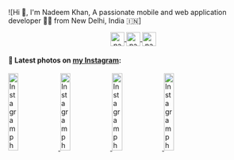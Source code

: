 ![Hi 👋, I'm Nadeem Khan, A passionate mobile and web application developer 👨‍💻 from New Delhi, India 🇮🇳]

<p align="center">
  <a href="https://twitter.com/nadeemkhan7" target="blank">
    <img align="center" src="https://cdn.jsdelivr.net/npm/simple-icons@3.0.1/icons/twitter.svg" alt="nadeemkhan7" height="28px" width="28px" />
  </a>
  <a href="https://fb.com/nadeemkhan786" target="blank">
    <img align="center" src="https://cdn.jsdelivr.net/npm/simple-icons@3.0.1/icons/facebook.svg" alt="nadeemkhan786" height="28px" width="28px" />
  </a>
  <a href="https://instagram.com/nadeemkhan7" target="blank">
    <img align="center" src="https://cdn.jsdelivr.net/npm/simple-icons@3.0.1/icons/instagram.svg" alt="nadeemkhan7" height="28px" width="28px" />
  </a>
</p>

#### 📸 Latest photos on [my Instagram](https://instagram.com/nadeemkhan7):

<a href='https://www.instagram.com/p/CGcYEzuAyTmwpimzPJKfd3Rels9HeCQE_Ms74E0/' target='_blank'>
  <img width='20%' src='https://instagram.fdel24-1.fna.fbcdn.net/v/t51.2885-15/e35/121736146_929115327616064_2119287136447994190_n.jpg?_nc_ht=instagram.fdel24-1.fna.fbcdn.net&_nc_cat=108&_nc_ohc=tiOtOSVFZGEAX8-Etbv&tp=18&oh=d504976fd24f3cfbf57bc3cc1faf07bb&oe=5FD77EBE' alt='Instagram photo' />
</a>
<a href='https://www.instagram.com/p/B6kkp3GgGDlZspRQJMqkPEaRrfSYZd5LoSGcYY0/' target='_blank'>
  <img width='20%' src='https://instagram.fdel24-1.fna.fbcdn.net/v/t51.2885-15/e35/79601165_2585005998386402_7523790756719628_n.jpg?_nc_ht=instagram.fdel24-1.fna.fbcdn.net&_nc_cat=102&_nc_ohc=CGL1vVew8EkAX9ldOlt&tp=18&oh=e5b141c3930ac5d49531b0b49d83c326&oe=5FD81AF5' alt='Instagram photo' />
</a>
<a href='https://www.instagram.com/p/BfxcvpaFY85JdoKPtVHPbeVtqCurpd7qALM8_k0/' target='_blank'>
  <img width='20%' src='https://instagram.fdel24-1.fna.fbcdn.net/v/t51.2885-15/e35/28428697_2131802887052862_5038491431325401088_n.jpg?_nc_ht=instagram.fdel24-1.fna.fbcdn.net&_nc_cat=106&_nc_ohc=y-MbE249D_4AX-rXreO&tp=18&oh=1ece077b63c1aa606a99df701fb92156&oe=5FD73F69' alt='Instagram photo' />
</a>
<a href='https://www.instagram.com/p/BdGFwcZlqrNvsSLMwZHJ3Z41D84C6R9dZJv3AY0/' target='_blank'>
  <img width='20%' src='https://instagram.fdel24-1.fna.fbcdn.net/v/t51.2885-15/e35/25038693_1840363509368821_9189323898364100608_n.jpg?_nc_ht=instagram.fdel24-1.fna.fbcdn.net&_nc_cat=101&_nc_ohc=bQ3gZInjq6kAX-f6-aP&tp=18&oh=8211c5c4b1da9ab514ff8601bc6e9dcb&oe=5FD62D2C' alt='Instagram photo' />
</a>
